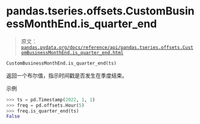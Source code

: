 # pandas.tseries.offsets.CustomBusinessMonthEnd.is_quarter_end

> 原文：[`pandas.pydata.org/docs/reference/api/pandas.tseries.offsets.CustomBusinessMonthEnd.is_quarter_end.html`](https://pandas.pydata.org/docs/reference/api/pandas.tseries.offsets.CustomBusinessMonthEnd.is_quarter_end.html)

```py
CustomBusinessMonthEnd.is_quarter_end(ts)
```

返回一个布尔值，指示时间戳是否发生在季度结束。

示例

```py
>>> ts = pd.Timestamp(2022, 1, 1)
>>> freq = pd.offsets.Hour(5)
>>> freq.is_quarter_end(ts)
False 
```
